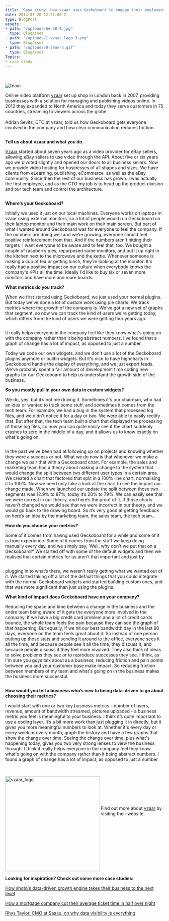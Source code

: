 ```yaml
---
title: 'Case study: How vzaar uses Geckoboard to engage their employees'
date: 2014-05-20 12:27:00 Z
type: BlogPost
assets:
- path: "/uploads/hero8-4.jpg"
  type: BlogAsset
- path: "/uploads/1-vzaar_logo-3.png"
  type: BlogAsset
- path: "/uploads/0-team-3.gif"
  type: BlogAsset
Topics:
- case study
---
```


<p dir="ltr"> </p>

<p dir="ltr"><span><img src="/uploads/0-team-3.gif" alt="team"></span></p>
<p dir="ltr"><span><span>Online video platform <a href="http://vzaar.com/" target="_blank">vzaar</a></span><span> set up shop in London back in 2007, providing businesses with a solution for managing and publishing videos online. In 2012 they expanded to North America and today they serve customers in 75 countries, streaming to viewers across the globe.<br><br></span>Adrian Sevitz, CTO at vzaar, told us how Geckoboard gets everyone involved in the company and how clear communication reduces friction.</span></p>
<div class="page" title="Page 1">
<div class="section">
<div class="layoutArea">
<div class="column">
<p><strong>Tell us about vzaar and what you do. </strong></p>
<p><a href="http://vzaar.com/" target="_blank"><span>Vzaar </span></a><span>started about seven years ago as a video provider for eBay sellers, allowing eBay sellers to use video through the API. </span><span>About five or six years ago we pivoted slightly and opened our doors to all business sellers. Now we provide video hosting for businesses of all shapes and sizes. We have clients from eLearning, publishing, eCommerce ­ as well as the eBay community. </span><span>Since then the rest of our business has grown. I was actually the first employee, and as the CTO my job is to head up the product division and our tech team and control the architecture. </span></p>
</div>
</div>
</div>
</div>
<div class="page" title="Page 2">
<div class="section">
<div class="layoutArea">
<div class="column">
<p><strong>Where’s your Geckoboard? </strong></p>
<p><span>Initially we used it just on our </span><span>local machines</span><span>. Everyone works on </span><span>laptops </span><span>in vzaar using external monitors, so a lot of people would run Geckoboard on their laptop monitor and their main work on their main screen. But part of what I wanted around Geckoboard was for everyone to feel the company. If the numbers are doing well and we’re growing, everyone should feel positive reinforcement from that. </span><span>And if the numbers aren't hitting their targets ­ I want everyone to be aware and to feel that, too. </span><span>We bought a couple of raspberry pies, repurposed some monitors, and put it up right in the kitchen next to the microwave and the kettle. Whenever someone is making a cup of tea or getting lunch, they're looking at the monitor. It's really had a positive impact on our culture when everybody knows the company's KPIs all the time. Ideally I'd like to buy six or seven more monitors and have more and more boards. </span></p>
<p><strong>What metrics do you track? </strong></p>
<p><span>When we first started using Geckoboard, we just used your normal plugins. But today we’ve done a lot of custom work using pie charts. We track metrics where the growth of the company is. We've got a new set of graphs that segment, so now we can track the kind of users we're getting today, which differs from the kind of users we were getting four years ago. </span></p>
</div>
</div>
</div>
</div>
<div class="page" title="Page 3">
<div class="section">
<div class="layoutArea">
<div class="column">
<p><span>It really helps everyone in the company feel like they know what's going on with the company rather than it being abstract numbers. I’ve found that a graph of change has a lot of impact, as opposed to just a number. </span></p>
<p><span>Today we code our own widgets, and we don't use a lot of the Geckoboard plugins anymore or built­in widgets. But it's nice to have highcharts in Geckoboard handle the display of everything, and we just export feeds. We’ve probably spent a fair amount of development time coding new graphs for our Geckoboard to help us understand the growth side of the business. </span></p>
<p><strong>So you mostly pull in your own data in custom widgets? </strong></p>
<p><span>We do, yes ­ but it’s not me driving it. Sometimes it's our chairman, who had an idea or wanted to track some stuff, and sometimes it comes from the tech team. For example, we had a bug in the system that processed log files, and we didn't notice it for a day or two. We were able to easily rectify that. But after that, the tech team built a chart that displayed the processing of those log files, so now you can quite easily see if the chart suddenly crashes to zero in the middle of a day, and it allows us to know exactly on what's going on. </span></p>
</div>
</div>
</div>
</div>
<div class="page" title="Page 4">
<div class="section">
<div class="layoutArea">
<div class="column">
<p><span>In the past we’ve been bad at following up on projects and knowing whether they were a success or not. What we do now is that whenever we make a change we pair that with a Geckoboard chart. For example, the sales and marketing team had a theory about making a change to the system that would change the split between two different user types in a certain area. We created a chart that factored that split in a 100% line chart, normalising it to 100%. Now we need only take a look at the chart to see the impact our change made. When we launched our update the split between those two segments was 12.9% to 87%, today it’s 20% to 79%. We can easily see that we were correct in our theory, and here’s the proof of it. If those charts haven’t changed we would see that we were incorrect in our theory, and we would go back to the drawing board. So it’s very good at getting feedback on here’s an idea by the marketing team, the sales team, the tech team... </span></p>
<p><strong>How do you choose your metrics? </strong></p>
<p><span>Some of it comes from having used Geckoboard for a while and some of it is from experience. Some of it comes from the stuff we keep doing manually every day, and we simply say, ‘Well, why don't we put that on a Geckoboard?’ We started off with some of the default widgets and then we realised that certain metrics for us aren't that important and just by </span></p>
</div>
</div>
</div>
</div>
<div class="page" title="Page 5">
<div class="section">
<div class="layoutArea">
<div class="column">
<p><span>plugging in to what’s there, we weren't really getting what we wanted out of it. We started taking off a lot of the default things that you could integrate with the normal Geckoboard widgets and started building custom ones, and that was more significant than just using the plugins. </span></p>
<p><strong>What kind of impact does Geckoboard have on your company? </strong></p>
<p><span>Reducing the space and time between a change in the business and the entire team being aware of it gets the everyone more involved in the company. If we have a big credit card problem and a lot of credit cards bounce, the whole team feels the pain because they can see the graph of that happening. But equally, if we hit our best bandwidth day in the last 90 days, everyone on the team feels great about it. So instead of one person putting up those stats and sending it around to the office, everyone sees it all the time, and because people see it all the time, they discuss it, and because people discuss it they feel more involved. They also think of ideas to solve problems they see or to reproduce successes they see. I think, as I'm sure you guys talk about as a business, reducing friction and pain points between you and your customer base make impact. So reducing friction between members of my team and what's going on in the business makes the business more successful. </span></p>
</div>
</div>
</div>
</div>
<div class="page" title="Page 6">
<div class="section">
<div class="layoutArea">
<div class="column">
<p><strong>How would you tell a business who’s new to being data-­driven to go about choosing their metrics? </strong></p>
<p><span>I would start with one or two key business metrics ­- number of users, revenue, amount of bandwidth streamed, pictures uploaded ­- a business metric you feel is meaningful to your business. I think it’s quite important to use a coding layer. It’s a bit more work than just plugging it in directly, but it gives you more meaningful numbers to look at. Whether it's every day or every week or every month, graph the history and have a few graphs that show the change over time. Seeing the change over time, plus what's happening today, gives you two very strong lenses to view the business through. I think it really helps everyone in the company feel they know what's going on with the company rather than it being abstract numbers. I found a graph of change has a lot of impact, as opposed to just a number.</span></p>
<p> </p>
<p><img src="/uploads/1-vzaar_logo-3.png" alt="vzaar_logo" width="301" align="left"></p>
<p> </p>
<p> </p>
<p> </p>
<p>Find out more about <a href="http://vzaar.com/" target="_blank">vzaar</a> by visiting their website.</p>
</div>
</div>
</div>
</div>
<p dir="ltr"><strong>Looking for inspiration? Check out some more case studies:</strong></p>
<p dir="ltr"><a href="http://www.geckoboard.com/blog/case-study-how-shotos-data-driven-growth-engine-takes-their-business-to-the-next-level">How shoto's data-driven growth engine takes their business to the next level</a></p>
<p dir="ltr"><a href="http://www.geckoboard.com/blog/case-study-how-a-mortgage-company-cut-their-average-ticket-time-in-half-overnight">How a mortgage company cut their average ticket time in half over night</a></p>
<p dir="ltr"><a href="http://www.geckoboard.com/blog/case-study-how-a-mortgage-company-cut-their-average-ticket-time-in-half-overnight">Rhys Taylor, CMO at Saasu, on why data visibility is everything<br><br></a></p>
